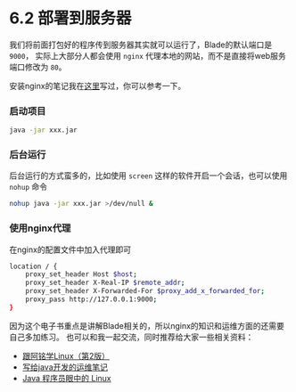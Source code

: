# 6.2 部署到服务器

我们将前面打包好的程序传到服务器其实就可以运行了，Blade的默认端口是 `9000`，
实际上大部分人都会使用 `nginx` 代理本地的网站，而不是直接将web服务端口修改为 `80`。

安装nginx的笔记我在[这里](https://github.com/biezhi/java-bible/blob/master/learn_server/install-nginx.md)写过，你可以参考一下。

### 启动项目

```bash
java -jar xxx.jar
```

### 后台运行

后台运行的方式蛮多的，比如使用 `screen` 这样的软件开启一个会话，也可以使用 `nohup` 命令

```bash
nohup java -jar xxx.jar >/dev/null &
```

### 使用nginx代理

在nginx的配置文件中加入代理即可

```bash
location / {
    proxy_set_header Host $host;
    proxy_set_header X-Real-IP $remote_addr;
    proxy_set_header X-Forwarded-For $proxy_add_x_forwarded_for;
    proxy_pass http://127.0.0.1:9000;
}
```

因为这个电子书重点是讲解Blade相关的，所以nginx的知识和运维方面的还需要自己多加练习。
也可以和我一起交流，同时推荐给大家一些相关资料：

- [跟阿铭学Linux（第2版）](http://www.apelearn.com/study_v2/index.html)
- [写给java开发的运维笔记](https://github.com/biezhi/java-bible/blob/master/learn_server/README.md)
- [Java 程序员眼中的 Linux](https://github.com/judasn/Linux-Tutorial)
